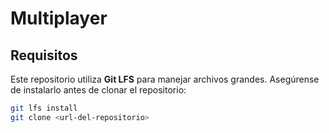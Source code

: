 # Multiplayer
## Requisitos
Este repositorio utiliza **Git LFS** para manejar archivos grandes. Asegúrense de instalarlo antes de clonar el repositorio:
```bash
git lfs install
git clone <url-del-repositorio>
